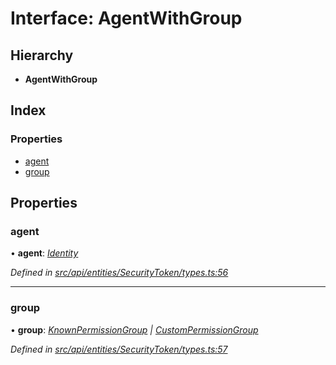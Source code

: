 # Interface: AgentWithGroup

## Hierarchy

* **AgentWithGroup**

## Index

### Properties

* [agent](agentwithgroup.md#agent)
* [group](agentwithgroup.md#group)

## Properties

###  agent

• **agent**: *[Identity](../classes/identity.md)*

*Defined in [src/api/entities/SecurityToken/types.ts:56](https://github.com/PolymathNetwork/polymesh-sdk/blob/108d588b/src/api/entities/SecurityToken/types.ts#L56)*

___

###  group

• **group**: *[KnownPermissionGroup](../classes/knownpermissiongroup.md) | [CustomPermissionGroup](../classes/custompermissiongroup.md)*

*Defined in [src/api/entities/SecurityToken/types.ts:57](https://github.com/PolymathNetwork/polymesh-sdk/blob/108d588b/src/api/entities/SecurityToken/types.ts#L57)*
